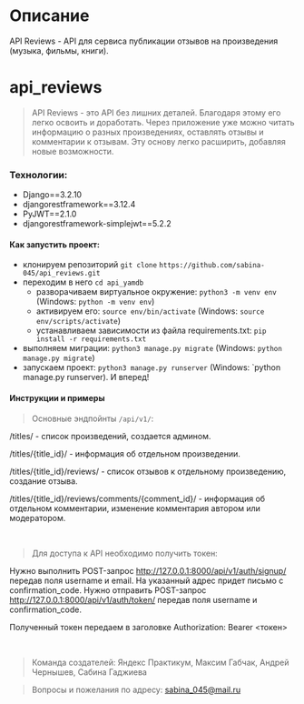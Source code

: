 # Описание

API Reviews - API для сервиса публикации отзывов на произведения (музыка, фильмы, книги). 

# api_reviews
>API Reviews - это API без лишних деталей. Благодаря этому его легко освоить и доработать. Через приложение уже можно читать информацию о разных произведениях, оставлять отзывы и комментарии к отзывам. Эту основу легко расширить, добавляя новые возможности.

### Технологии:
+ Django==3.2.10
+ djangorestframework==3.12.4
+ PyJWT==2.1.0
+ djangorestframework-simplejwt==5.2.2

#### Как запустить проект:

+ клонируем репозиторий `git clone`
`https://github.com/sabina-045/api_reviews.git`
+ переходим в него `cd api_yamdb`
    + разворачиваем виртуальное окружение:
    `python3 -m venv env` (Windows: `python -m venv env`)
    + активируем его:
    `source env/bin/activate` (Windows: `source env/scripts/activate`)
    + устанавливаем зависимости из файла requirements.txt:
    `pip install -r requirements.txt`
+ выполняем миграции:
`python3 manage.py migrate` (Windows: `python manage.py migrate`)
+ запускаем проект:
`python3 manage.py runserver` (Windows: `python manage.py runserver).
И вперед!

#### Инструкции и примеры

>Основные эндпойнты `/api/v1/`:

/titles/ - список произведений, создается админом.

/titles/{title_id}/ - информация об отдельном произведении.

/titles/{title_id}/reviews/ - список отзывов к отдельному произведению, создание отзыва.

/titles/{title_id}/reviews/comments/{comment_id}/ - информация об отдельном комментарии, изменение комментария автором или модератором.

</br>

>Для доступа к API необходимо получить токен:

Нужно выполнить POST-запрос http://127.0.0.1:8000/api/v1/auth/signup/ передав поля username и email.
На указанный адрес придет письмо с confirmation_code.
Нужно отправить POST-запрос http://127.0.0.1:8000/api/v1/auth/token/ передав поля username и confirmation_code.

Полученный токен передаем в заголовке Authorization: Bearer <токен>

</br>


> Команда создателей:
Яндекс Практикум, Максим Габчак, Андрей Чернышев, Сабина Гаджиева

> Вопросы и пожелания по адресу:
sabina_045@mail.ru
